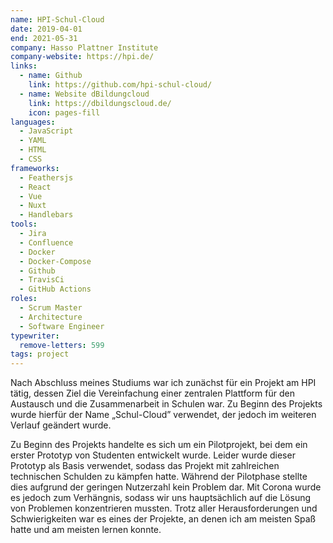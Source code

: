 ```yaml
---
name: HPI-Schul-Cloud
date: 2019-04-01
end: 2021-05-31
company: Hasso Plattner Institute
company-website: https://hpi.de/
links:
  - name: Github
    link: https://github.com/hpi-schul-cloud/
  - name: Website dBildungcloud
    link: https://dbildungscloud.de/
    icon: pages-fill
languages:
  - JavaScript
  - YAML
  - HTML
  - CSS
frameworks:
  - Feathersjs
  - React
  - Vue
  - Nuxt
  - Handlebars
tools:
  - Jira
  - Confluence
  - Docker
  - Docker-Compose
  - Github
  - TravisCi
  - GitHub Actions
roles:
  - Scrum Master
  - Architecture
  - Software Engineer
typewriter:
  remove-letters: 599
tags: project
---
```


Nach Abschluss meines Studiums war ich zunächst für ein Projekt am HPI tätig, dessen Ziel die Vereinfachung einer zentralen Plattform für den Austausch und die Zusammenarbeit in Schulen war. Zu Beginn des Projekts wurde hierfür der Name „Schul-Cloud” verwendet, der jedoch im weiteren Verlauf geändert wurde.

Zu Beginn des Projekts handelte es sich um ein Pilotprojekt, bei dem ein erster Prototyp von Studenten entwickelt wurde. Leider wurde dieser Prototyp als Basis verwendet, sodass das Projekt mit zahlreichen technischen Schulden zu kämpfen hatte. Während der Pilotphase stellte dies aufgrund der geringen Nutzerzahl kein Problem dar. Mit Corona wurde es jedoch zum Verhängnis, sodass wir uns hauptsächlich auf die Lösung von Problemen konzentrieren mussten. Trotz aller Herausforderungen und Schwierigkeiten war es eines der Projekte, an denen ich am meisten Spaß hatte und am meisten lernen konnte.
